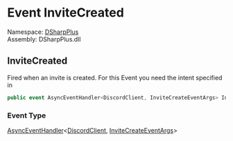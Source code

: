 # Event InviteCreated

Namespace: [DSharpPlus](DSharpPlus.md)  
Assembly: DSharpPlus.dll

## <a id="DSharpPlus_DiscordClient_InviteCreated"></a>InviteCreated

Fired when an invite is created.
For this Event you need the <xref href="DSharpPlus.DiscordIntents.GuildInvites" data-throw-if-not-resolved="false"></xref> intent specified in <xref href="DSharpPlus.DiscordConfiguration.Intents" data-throw-if-not-resolved="false"></xref>

```csharp
public event AsyncEventHandler<DiscordClient, InviteCreateEventArgs> InviteCreated
```

### Event Type

[AsyncEventHandler](DSharpPlus.AsyncEvents.AsyncEventHandler\-2.md)<[DiscordClient](DSharpPlus.DiscordClient.md), [InviteCreateEventArgs](DSharpPlus.EventArgs.InviteCreateEventArgs.md)\>

